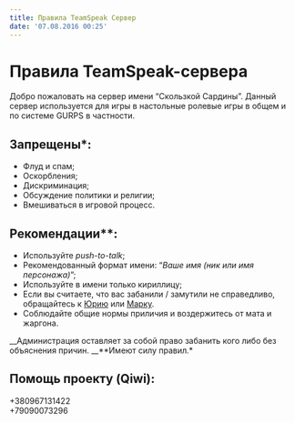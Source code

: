 ```yaml
---
title: Правила TeamSpeak Сервер
date: '07.08.2016 00:25'
---
```


# Правила TeamSpeak-cервера

Добро пожаловать на сервер имени “Скользкой Сардины”. Данный сервер используется для игры в настольные ролевые игры в общем и по системе GURPS в частности.

## Запрещены\*:

* Флуд и спам;
* Оскорбления;
* Дискриминация;
* Обсуждение политики и религии;
* Вмешиваться в игровой процесс.

## Рекомендации\*\*:

* Используйте _push-to-talk_;
* Рекомендованный формат имени: “_Ваше имя \(ник или имя персонажа\)_”;
* Используйте в имени только кириллицу;
* Если вы считаете, что вас забанили / замутили не справедливо, обращайтесь к [Юрию](https://vk.com/snegory) или [Марку](https://vk.com/mairc).
* Соблюдайте общие нормы приличия и воздержитесь от мата и жаргона.

_\_Администрация оставляет за собой право забанить кого либо без объяснения причин. __\*\*Имеют силу правил.\*

## Помощь проекту \(Qiwi\):

+380967131422  
+79090073296

